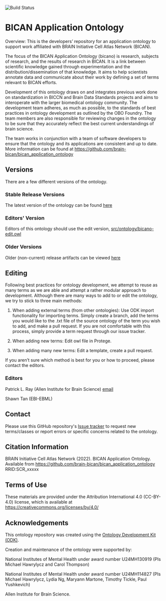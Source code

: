 
![Build Status](https://github.com/brain-bican/bican_application_ontology/workflows/CI/badge.svg)
# BICAN Application Ontology

Overview: This is the developers’ repository for an application ontology to support work affiliated with BRAIN Initiative Cell Atlas Network (BICAN).  

The focus of the BICAN Application Ontology (bicano) is research, subjects of research, and the results of research in BICAN. It is a link between scientific knowledge gained through experimentation and the distribution/dissemination of that knowledge. It aims to help scientists annotate data and communicate about their work by defining a set of terms relevant to BICAN efforts. 

Development of this ontology draws on and integrates previous work done on standardization in BICCN and Brain Data Standards projects and aims to interoperate with the larger biomedical ontology community. The development team adheres, as much as possible, to the standards of best practices in ontology development as outlined by the OBO Foundry. The team members are also responsible for reviewing changes in the ontology to be sure that they accurately reflect the best current understandings of brain science.  

The team works in conjunction with a team of software developers to ensure that the ontology and its applications are consistent and up to date. More information can be found at https://github.com/brain-bican/bican_application_ontology 

## Versions

There are a few different versions of the ontology.
### Stable Release Versions

The latest version of the ontology can be found [here](/bicano.owl)

### Editors' Version

Editors of this ontology should use the edit version, [src/ontology/bicano-edit.owl](src/ontology/bicano-edit.owl)

### Older Versions

Older (non-current) release artifacts can be viewed [here](/releases)

## Editing

Following best practices for ontology development, we attempt to reuse as many terms as we are able and attempt a rather modular approach to development. Although there are many ways to add to or edit the ontology, we try to stick to three main methods: 

1. When adding external terms (from other ontologies): Use ODK import functionality for importing terms. Simply create a branch, add the terms you would like to the .txt file of the source ontology of the term you wish to add, and make a pull request. If you are not comfortable with this process, simply provide a term request through our issue tracker. 

2. When adding new terms: Edit owl file in Protege. 

3. When adding many new terms: Edit a template, create a pull request. 

If you aren’t sure which method is best for you or how to proceed, please contact the editors.

### Editors

Patrick L. Ray (Allen Institute for Brain Science) [email](patrick.ray@alleninstitute.org)

Shawn Tan (EBI-EBML)

## Contact

Please use this GitHub repository's [Issue tracker](https://github.com/brain-bican/bican_application_ontology/issues) to request new terms/classes or report errors or specific concerns related to the ontology.

## Citation Information

BRAIN Initiative Cell Atlas Network (2022). BICAN Application Ontology. Available from https://github.com/brain-bican/bican_application_ontology RRID:SCR_xxxxx 
## Terms of Use

These materials are provided under the Attribution International 4.0 (CC-BY-4.0) license, which is available at https://creativecommons.org/licenses/by/4.0/ 

## Acknowledgements

This ontology repository was created using the [Ontology Development Kit (ODK)](https://github.com/INCATools/ontology-development-kit).

Creation and maintenance of the ontology were supported by: 

National Institutes of Mental Health under award number U24MH130919 (PIs Michael Hawrylycz and Carol Thompson)  

National Institutes of Mental Health under award number U24MH114827 (PIs Michael Hawrylycz, Lydia Ng, Maryann Martone, Timothy Tickle, Paul Yushkevich) 

Allen Institute for Brain Science.